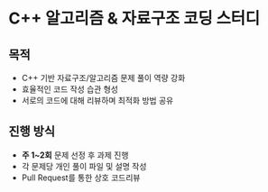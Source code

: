 # C++ 알고리즘 & 자료구조 코딩 스터디

## 목적
- C++ 기반 자료구조/알고리즘 문제 풀이 역량 강화
- 효율적인 코드 작성 습관 형성
- 서로의 코드에 대해 리뷰하며 최적화 방법 공유

## 진행 방식
- **주 1~2회** 문제 선정 후 과제 진행
- 각 문제당 개인 풀이 파일 및 설명 작성
- Pull Request를 통한 상호 코드리뷰
